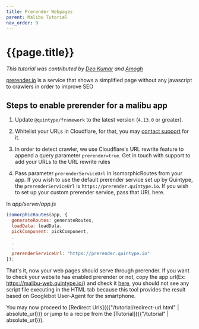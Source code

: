 ```yaml
---
title: Prerender Webpages
parent: Malibu Tutorial
nav_order: 9
---
```


# {{page.title}}

_This tutorial was contributed by [Deo Kumar](https://www.linkedin.com/in/deo-kumar) and [Amogh](https://github.com/ags1773)_

[prerender.io](https://prerender.io/) is a service that shows a simplified page without any javascript to crawlers in order to improve SEO

## Steps to enable prerender for a malibu app

1. Update `@quintype/framework` to the latest version (`4.13.0` or greater).

2. Whitelist your URLs in Cloudflare, for that, you may [contact support](mailto:support@quintype.com) for it.

3. In order to detect crawler, we use Cloudflare's URL rewrite feature to append a query parameter `prerender=true`. Get in touch with support to add your URLs to the URL rewrite rules

4. Pass parameter `prerenderServiceUrl` in isomorphicRoutes from your app. If you wish to use the default prerender service set up by Quintype, the `prerenderServiceUrl` is `https://prerender.quintype.io`. If you wish to set up your custom prerender service, pass that URL here.

In _app/server/app.js_

```javascript
isomorphicRoutes(app, {
  generateRoutes: generateRoutes,
  loadData: loadData,
  pickComponent: pickComponent,
  .
  .
  .
  prerenderServiceUrl: "https://prerender.quintype.io"
});
```

That's it, now your web pages should serve through prerender. If you want to check your website has enabled prerender or not, copy the app url(Ex: https://malibu-web.quintype.io/) and check it [here]({{"https://search.google.com/test/mobile-friendly"}}), you should not see any script file executing in the HTML tab because this tool provides the result based on Googlebot User-Agent for the smartphone.

You may now proceed to [Redirect Urls]({{"/tutorial/redirect-url.html" | absolute_url}}) or jump to a recipe from the [Tutorial]({{"/tutorial" | absolute_url}}).
